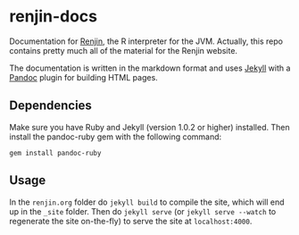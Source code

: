 renjin-docs
===========

Documentation for [Renjin](https://github.com/bedatadriven/renjin), the R
interpreter for the JVM. Actually, this repo contains pretty much all of the
material for the Renjin website.

The documentation is written in the markdown format and uses
[Jekyll](http://www.jekyllrb.com) with a [Pandoc](http://johnmacfarlane.net/pandoc/README.html) 
plugin for building HTML pages.

Dependencies
------------

Make sure you have Ruby and Jekyll (version 1.0.2 or higher) installed. Then
install the pandoc-ruby gem with the following command:

    gem install pandoc-ruby

Usage
-----

In the `renjin.org` folder do `jekyll build` to compile the site, which will
end up in the `_site` folder. Then do `jekyll serve` (or `jekyll serve --watch`
to regenerate the site on-the-fly) to serve the site at `localhost:4000`.

